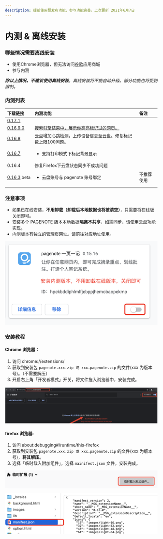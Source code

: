 ```yaml
---
description: 提前使用预发布功能，参与功能完善。上次更新 2021年6月7日
---
```


# 内测 & 离线安装

### 哪些情况需要离线安装

* 使用Chrome浏览器，但无法访问[谷歌](https://chrome.google.com/webstore/detail/pagenotehighlight-and-ann/hpekbddiphlmlfjebppjhemobaopekmp?utm_source=chrome-ntp-icon)应用商城
* 参与内测

_**除以上情况，不建议使用离线安装**。离线安装将不能自动升级。部分功能也将受到限制。_

### 内测列表

<table>
  <thead>
    <tr>
      <th style="text-align:left">&#x4E0B;&#x8F7D;&#x94FE;&#x63A5;</th>
      <th style="text-align:left">&#x5185;&#x6D4B;&#x529F;&#x80FD;</th>
      <th style="text-align:left">&#x5907;&#x6CE8;</th>
    </tr>
  </thead>
  <tbody>
    <tr>
      <td style="text-align:left"><a href="https://pagenote.cn/download/0.17.1.offline.zip">0.17.1</a>
      </td>
      <td style="text-align:left"></td>
      <td style="text-align:left"></td>
    </tr>
    <tr>
      <td style="text-align:left"><a href="https://pagenote.cn/download/pagenote.0.16.9.0.zip">0.16.9.0</a>
      </td>
      <td style="text-align:left"><a href="https://help.pagenote.cn/guide/search">&#x641C;&#x7D22;&#x5F15;&#x64CE;&#x7ED3;&#x679C;&#x4E2D;&#xFF0C;&#x5C55;&#x793A;&#x4F60;&#x9AD8;&#x4EAE;&#x6807;&#x8BB0;&#x8FC7;&#x7684;&#x7F51;&#x9875;&#x3002;</a>
      </td>
      <td style="text-align:left"></td>
    </tr>
    <tr>
      <td style="text-align:left"><a href="https://pagenote.cn/download/0.16.8.beta.zip">0.16.8</a>
      </td>
      <td style="text-align:left">&#x4E91;&#x76D8;&#x589E;&#x52A0;&#x5FC3;&#x8DF3;&#x68C0;&#x6D4B;&#xFF0C;&#x4E0A;&#x4F20;&#x8BBE;&#x5907;&#x4FE1;&#x606F;&#x81F3;&#x4E91;&#x76D8;&#x3002;&#x4FEE;&#x590D;&#x6807;&#x8BB0;&#x6570;&#x4E0A;&#x9650;100&#x95EE;&#x9898;&#x3002;</td>
      <td
      style="text-align:left"></td>
    </tr>
    <tr>
      <td style="text-align:left"><a href="https://pagenote.cn/download/0.16.7.beta.zip">0.16.7</a>
      </td>
      <td style="text-align:left">
        <p></p>
        <ul>
          <li>&#x652F;&#x6301;&#x6253;&#x5370;&#x6A21;&#x5F0F;&#x4E0B;&#x6807;&#x8BB0;&#x80CC;&#x666F;&#x663E;&#x793A;</li>
        </ul>
      </td>
      <td style="text-align:left"></td>
    </tr>
    <tr>
      <td style="text-align:left">0.16.4</td>
      <td style="text-align:left">&#x4FEE;&#x590D;Firefox&#x4E0B;&#x4E91;&#x76D8;&#x72B6;&#x6001;&#x540C;&#x6B65;&#x4E0D;&#x6210;&#x529F;&#x95EE;&#x9898;</td>
      <td
      style="text-align:left"></td>
    </tr>
    <tr>
      <td style="text-align:left"><a href="https://pagenote.logike.cn/download/pagenote.0.16.3.beta.zip">0.16.3</a>.beta</td>
      <td
      style="text-align:left">
        <ul>
          <li>&#x4E91;&#x76D8;&#x8D26;&#x53F7;&#x4E0E; pagenote &#x8D26;&#x53F7;&#x7ED1;&#x5B9A;</li>
        </ul>
        </td>
        <td style="text-align:left">&#x4E0D;&#x63A8;&#x8350;&#x4F7F;&#x7528;</td>
    </tr>
    <tr>
      <td style="text-align:left"></td>
      <td style="text-align:left"></td>
      <td style="text-align:left"></td>
    </tr>
  </tbody>
</table>

### 注意事项

* 如果已在线安装，**不用卸载（卸载后本地数据也将被清空）**，只需要将在线版关闭即可。
* 安装多个 PAGENOTE 版本本地数据**隔离不共享**，如需同步，请使用云盘功能实现。
* 内测版本有独立的管理页网址。请前往对应地址使用。

![](../.gitbook/assets/image%20%2819%29.png)

### 安装教程

#### Chrome 浏览器：

1. 访问 chrome://extensions/ 
2. 获取到安装包 `pagenote.xxx.zip 或 xxx.pagenote.zip` 的文件\(xxx 为版本号\)。（不需要解压）
3. 开启右上角「开发者模式」开关，将文件拖入浏览器中，安装完成。

![](../.gitbook/assets/image%20%2818%29.png)

#### firefox 浏览器:

1. 访问 about:debugging\#/runtime/this-firefox
2. 获取到安装包 `pagenote.xxx.zip 或 xxx.pagenote.zip` 的文件\(xxx 为版本号\)，**将其解压**。
3. 选择「临时载入附加组件」，选择 `mainifest.json` 文件，安装完成。

![](../.gitbook/assets/image%20%2822%29.png)

![&#x5B89;&#x88C5;&#x5185;&#x6D4B;&#x7248;&#x524D;&#xFF0C;&#x8BF7;&#x5148;&#x7981;&#x7528;&#x5728;&#x7EBF;&#x5B89;&#x88C5;&#x7248;&#x672C;](../.gitbook/assets/image%20%2821%29.png)

